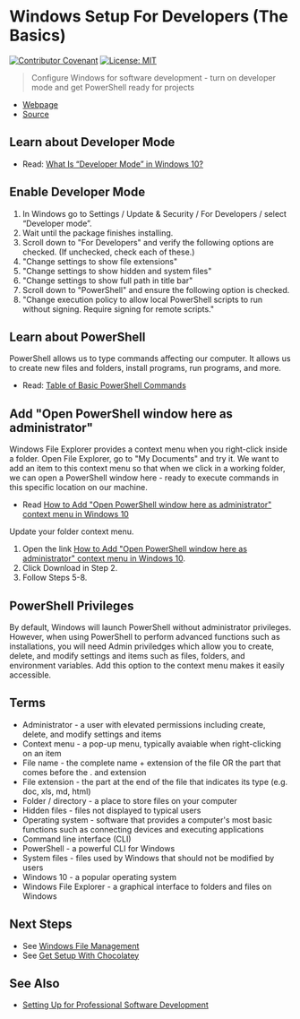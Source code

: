 # Windows Setup For Developers (The Basics)

[![Contributor Covenant](https://img.shields.io/badge/Contributor%20Covenant-v1.4%20adopted-ff69b4.svg)](code-of-conduct.md)
[![License: MIT](https://img.shields.io/badge/License-MIT-green.svg)](https://opensource.org/licenses/MIT)

> Configure Windows for software development - turn on developer mode and get PowerShell ready for projects

- [Webpage](https://denisecase.github.io/windows-setup/)
- [Source](https://github.com/denisecase/windows-setup)

## Learn about Developer Mode

- Read: [What Is “Developer Mode” in Windows 10?](https://www.howtogeek.com/292914/what-is-developer-mode-in-windows-10/)

## Enable Developer Mode

1. In Windows go to Settings / Update & Security / For Developers / select “Developer mode”.
2. Wait until the package finishes installing.
3. Scroll down to "For Developers" and verify the following options are checked. (If unchecked, check each of these.)
4. "Change settings to show file extensions"
5. "Change settings to show hidden and system files"
6. "Change settings to show full path in title bar"
7. Scroll down to "PowerShell" and ensure the following option is checked.
8. "Change execution policy to allow local PowerShell scripts to run without signing. Require signing for remote scripts."

## Learn about PowerShell

PowerShell allows us to type commands affecting our computer.
It allows us to create new files and folders, install programs, run programs, and more.

- Read: [Table of Basic PowerShell Commands](https://blogs.technet.microsoft.com/heyscriptingguy/2015/06/11/table-of-basic-powershell-commands/)

## Add "Open PowerShell window here as administrator"

Windows File Explorer provides a context menu when you right-click inside a folder.
Open File Explorer, go to "My Documents" and try it.
We want to add an item to this context menu so that when we click in a working folder, we can open a PowerShell window here - ready to execute commands in this specific location on our machine.

- Read [How to Add "Open PowerShell window here as administrator" context menu in Windows 10](https://www.tenforums.com/tutorials/60177-add-open-powershell-window-here-administrator-windows-10-a.html)

Update your folder context menu.

1. Open the link  [How to Add "Open PowerShell window here as administrator" context menu in Windows 10](https://www.tenforums.com/tutorials/60177-add-open-powershell-window-here-administrator-windows-10-a.html).
2. Click Download in Step 2.
3. Follow Steps 5-8.

## PowerShell Privileges

By default, Windows will launch PowerShell without administrator privileges.
However, when using PowerShell to perform advanced functions such as installations,
you will need Admin priviledges which allow you to create, delete, and modify settings
and items such as files, folders, and environment variables.
Add this option to the context menu makes it easily accessible.

## Terms

- Administrator - a user with elevated permissions including create, delete, and modify settings and items
- Context menu - a pop-up menu, typically avaiable when right-clicking on an item
- File name - the complete name + extension of the file OR the part that comes before the . and extension
- File extension - the part at the end of the file that indicates its type (e.g. doc, xls, md, html)
- Folder / directory - a place to store files on your computer
- Hidden files - files not displayed to typical users
- Operating system - software that provides a computer's most basic functions such as connecting devices and executing applications
- Command line interface (CLI)
- PowerShell - a powerful CLI for Windows
- System files - files used by Windows that should not be modified by users
- Windows 10 - a popular operating system
- Windows File Explorer - a graphical interface to folders and files on Windows

## Next Steps

- See [Windows File Management](https://github.com/denisecase/windows-file-management)
- See [Get Setup With Chocolatey](https://github.com/denisecase/get-setup-with-chocolatey)

## See Also

- [Setting Up for Professional Software Development](https://github.com/denisecase/pro-dev-list)
